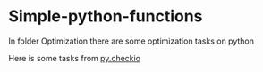 # Simple-python-functions
<p>In folder Optimization there are some optimization tasks on python</p>
Here is some tasks from <a href="https://py.checkio.org/" target="_blank">py.checkio</a>
